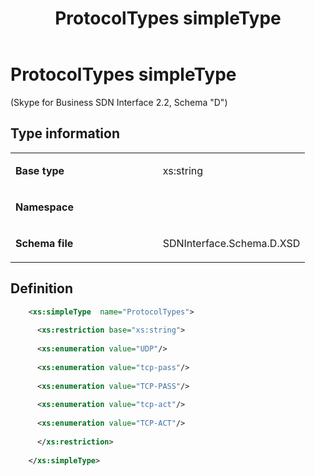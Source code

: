 ﻿---
title: ProtocolTypes simpleType 
TOCTitle: ProtocolTypes simpleType
ms:assetid: 45c7a603-1559-14bb-32f5-17a93e5e9b49
ms:mtpsurl: https://msdn.microsoft.com/library/Mt171053(v=office.16)
ms:contentKeyID: 65855626
ms.date: 08/24/2015
mtps_version: v=office.16
dev_langs:
- xml
---

# ProtocolTypes simpleType 

(Skype for Business SDN Interface 2.2, Schema "D")


## Type information

<table>
<colgroup>
<col style="width: 50%" />
<col style="width: 50%" />
</colgroup>
<tbody>
<tr class="odd">
<td><p><strong>Base type</strong></p></td>
<td><p>xs:string</p></td>
</tr>
<tr class="even">
<td><p><strong>Namespace</strong></p></td>
<td><p></p></td>
</tr>
<tr class="odd">
<td><p><strong>Schema file</strong></p></td>
<td><p>SDNInterface.Schema.D.XSD</p></td>
</tr>
</tbody>
</table>


## Definition

```xml
    <xs:simpleType  name="ProtocolTypes">
    
      <xs:restriction base="xs:string">
    
      <xs:enumeration value="UDP"/>
    
      <xs:enumeration value="tcp-pass"/>
    
      <xs:enumeration value="TCP-PASS"/>
    
      <xs:enumeration value="tcp-act"/>
    
      <xs:enumeration value="TCP-ACT"/>
    
      </xs:restriction>
      
    </xs:simpleType>
  
```


